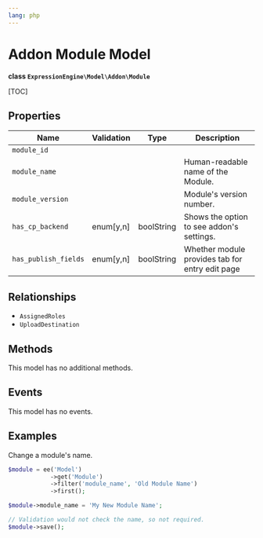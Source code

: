 ```yaml
---
lang: php
---
```


<!--
    This source file is part of the open source project
    ExpressionEngine User Guide (https://github.com/ExpressionEngine/ExpressionEngine-User-Guide)

    @link      https://expressionengine.com/
    @copyright Copyright (c) 2003-2022, Packet Tide, LLC (https://packettide.com)
    @license   https://expressionengine.com/license Licensed under Apache License, Version 2.0
-->

# Addon Module Model

**class `ExpressionEngine\Model\Addon\Module`**

[TOC]

## Properties

| Name                  | Validation    | Type       | Description |
| --------------------- | ------------- | ---------- | ----------- |
| `module_id`           |               |            | |
| `module_name`         |               |            | Human-readable name of the Module. |
| `module_version`      |               |            | Module's version number. |
| `has_cp_backend`      | enum[y,n]     | boolString | Shows the option to see addon's settings. |
| `has_publish_fields`  | enum[y,n]     | boolString | Whether module provides tab for entry edit page|

## Relationships

- `AssignedRoles`
- `UploadDestination`

## Methods

This model has no additional methods.

## Events

This model has no events.

## Examples

Change a module's name.

```php
$module = ee('Model')
            ->get('Module')
            ->filter('module_name', 'Old Module Name')
            ->first();

$module->module_name = 'My New Module Name';

// Validation would not check the name, so not required.
$module->save();

```
